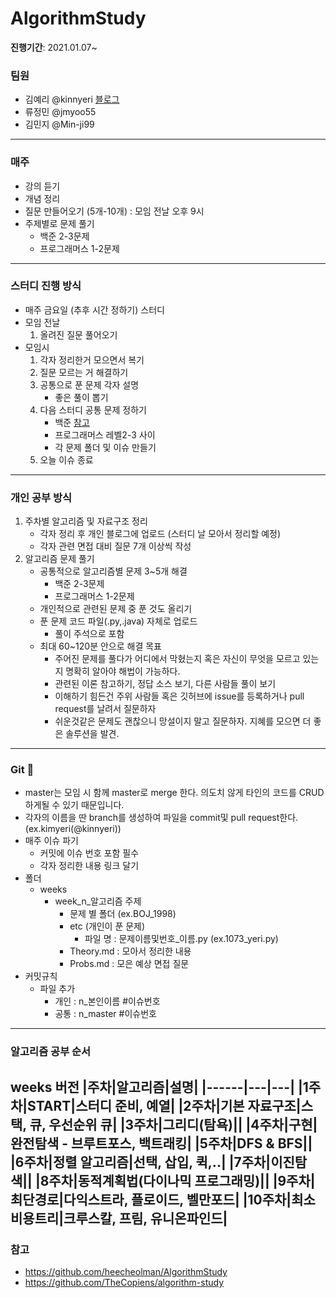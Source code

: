 # AlgorithmStudy
**진행기간**: 2021.01.07~
### 팀원
- 김예리 @kinnyeri [블로그](https://velog.io/@kinnyeri)
- 류정민 @jmyoo55
- 김민지 @Min-ji99
---
### 매주
- 강의 듣기
-  개념 정리
-  질문 만들어오기 (5개-10개) : 모임 전날 오후 9시
-  주제별로 문제 풀기
   - 백준 2-3문제
   - 프로그래머스 1-2문제
---
### 스터디 진행 방식
- 매주 금요일 (추후 시간 정하기) 스터디
- 모임 전날
   1. 올려진 질문 풀어오기
- 모임시
   1. 각자 정리한거 모으면서 복기
   2. 질문 모르는 거 해결하기
   3. 공통으로 푼 문제 각자 설명
      - 좋은 풀이 뽑기
   4. 다음 스터디 공통 문제 정하기
      - 백준 [참고](https://www.acmicpc.net/step)
      - 프로그래머스 레벨2-3 사이
      - 각 문제 폴더 및 이슈 만들기
   5. 오늘 이슈 종료
---
### 개인 공부 방식
1. 주차별 알고리즘 및 자료구조 정리
   - 각자 정리 후 개인 블로그에 업로드 (스터디 날 모아서 정리할 예정)
   - 각자 관련 면접 대비 질문 7개 이상씩 작성
2. 알고리즘 문제 풀기
   - 공통적으로 알고리즘별 문제 3~5개 해결
      - 백준 2-3문제
      - 프로그래머스 1-2문제
   - 개인적으로 관련된 문제 중 푼 것도 올리기
   - 푼 문제 코드 파일(.py,.java) 자체로 업로드
      - 풀이 주석으로 포함
   - 최대 60~120분 안으로 해결 목표
      - 주어진 문제를 풀다가 어디에서 막혔는지 혹은 자신이 무엇을 모르고 있는지 명확히 알아야 해법이 가능하다.
      - 관련된 이론 참고하기, 정답 소스 보기, 다른 사람들 풀이 보기
      - 이해하기 힘든건 주위 사람들 혹은 깃허브에 issue를 등록하거나 pull request를 날려서 질문하자
      - 쉬운것같은 문제도 괜찮으니 망설이지 말고 질문하자. 지혜를 모으면 더 좋은 솔루션을 발견.
---
### Git 🌱
- master는 모임 시 함께 master로 merge 한다. 의도치 않게 타인의 코드를 CRUD 하게될 수 있기 때문입니다.
- 각자의 이름을 딴 branch를 생성하여 파일을 commit및 pull request한다. (ex.kimyeri(@kinnyeri))
- 매주 이슈 파기
   - 커밋에 이슈 번호 포함 필수
   - 각자 정리한 내용 링크 달기
- 폴더
   - weeks
      - week_n_알고리즘 주제
         - 문제 별 폴더 (ex.BOJ_1998)
         - etc (개인이 푼 문제)
            - 파일 명 : 문제이름및번호_이름.py (ex.1073_yeri.py)
         - Theory.md : 모아서 정리한 내용 
         - Probs.md : 모은 예상 면접 질문
- 커밋규칙
   - 파일 추가
      - 개인 : n_본인이름 #이슈번호
      - 공통 : n_master #이슈번호
---
### 알고리즘 공부 순서
**weeks 버전**
|주차|알고리즘|설명|
|------|---|---|
|1주차|START|스터디 준비, 예열|
|2주차|기본 자료구조|스택, 큐, 우선순위 큐|
|3주차|그리디(탐욕)||
|4주차|구현|완전탐색 - 브루트포스, 백트래킹|
|5주차|DFS & BFS||
|6주차|정렬 알고리즘|선택, 삽입, 퀵,..|
|7주차|이진탐색||
|8주차|동적계획법(다이나믹 프로그래밍)||
|9주차|최단경로|다익스트라, 플로이드, 벨만포드|
|10주차|최소비용트리|크루스칼, 프림, 유니온파인드|
---
### 참고
- https://github.com/heecheolman/AlgorithmStudy
- https://github.com/TheCopiens/algorithm-study
